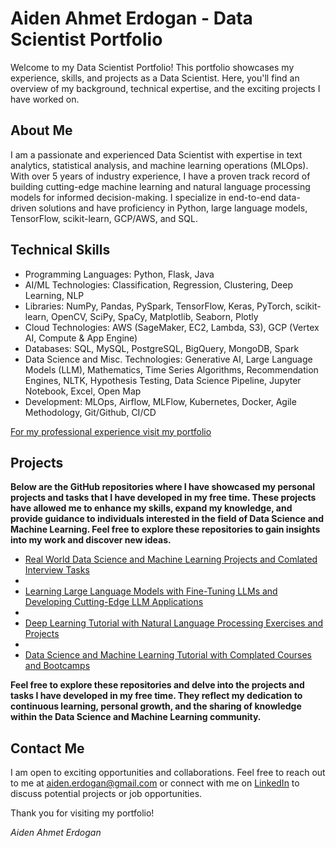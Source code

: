 # Aiden Ahmet Erdogan - Data Scientist Portfolio

Welcome to my Data Scientist Portfolio! This portfolio showcases my experience, skills, and projects as a Data Scientist. Here, you'll find an overview of my background, technical expertise, and the exciting projects I have worked on.

## About Me

I am a passionate and experienced Data Scientist with expertise in text analytics, statistical analysis, and machine learning operations (MLOps). With over 5 years of industry experience, I have a proven track record of building cutting-edge machine learning and natural language processing models for informed decision-making. I specialize in end-to-end data-driven solutions and have proficiency in Python, large language models, TensorFlow, scikit-learn, GCP/AWS, and SQL.

## Technical Skills

- Programming Languages: Python, Flask, Java
- AI/ML Technologies: Classification, Regression, Clustering, Deep Learning, NLP
- Libraries: NumPy, Pandas, PySpark, TensorFlow, Keras, PyTorch, scikit-learn, OpenCV, SciPy, SpaCy, Matplotlib, Seaborn, Plotly
- Cloud Technologies: AWS (SageMaker, EC2, Lambda, S3), GCP (Vertex AI, Compute & App Engine)
- Databases: SQL, MySQL, PostgreSQL, BigQuery, MongoDB, Spark
- Data Science and Misc. Technologies: Generative AI, Large Language Models (LLM), Mathematics, Time Series Algorithms, Recommendation Engines, NLTK, Hypothesis Testing, Data Science Pipeline, Jupyter Notebook, Excel, Open Map
- Development: MLOps, Airflow, MLFlow, Kubernetes, Docker, Agile Methodology, Git/Github, CI/CD

[For my professional experience visit my portfolio](https://aidenerdogan.github.io)


## Projects
**Below are the GitHub repositories where I have showcased my personal projects and tasks that I have developed in my free time. These projects have allowed me to enhance my skills, expand my knowledge, and provide guidance to individuals interested in the field of Data Science and Machine Learning. Feel free to explore these repositories to gain insights into my work and discover new ideas.**

- [Real World Data Science and Machine Learning Projects and Comlated Interview Tasks](https://github.com/aidenerdogan/Real_Wolrd_DS_and_ML)
- 
- [Learning Large Language Models with Fine-Tuning LLMs and Developing Cutting-Edge LLM Applications](https://github.com/aidenerdogan/LLM_E2E_APPLICATION)
- 
- [Deep Learning Tutorial with Natural Language Processing Exercises and Projects](https://github.com/aidenerdogan/DL-NLP-TutorialAndProjects)
- 
- [Data Science and Machine Learning Tutorial with Complated Courses and Bootcamps](https://github.com/aidenerdogan/Data-Science-and-Machine-Learning-Tutorial)

**Feel free to explore these repositories and delve into the projects and tasks I have developed in my free time. They reflect my dedication to continuous learning, personal growth, and the sharing of knowledge within the Data Science and Machine Learning community.**

## Contact Me

I am open to exciting opportunities and collaborations. Feel free to reach out to me at aiden.erdogan@gmail.com or connect with me on [LinkedIn](https://www.linkedin.com/in/aiden-erdogan/) to discuss potential projects or job opportunities.

Thank you for visiting my portfolio!

*Aiden Ahmet Erdogan*
